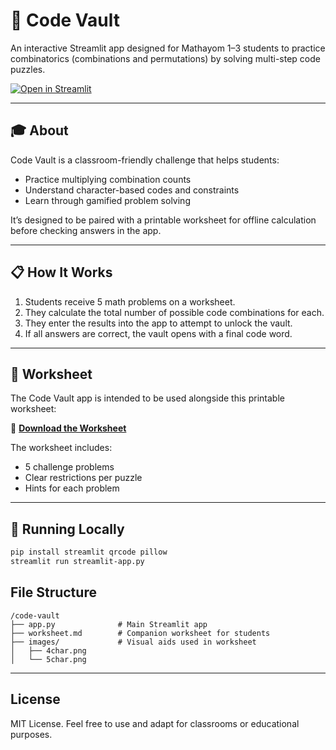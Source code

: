 # 🔐 Code Vault

An interactive Streamlit app designed for Mathayom 1–3 students to practice combinatorics (combinations and permutations) by solving multi-step code puzzles.

[![Open in Streamlit](https://static.streamlit.io/badges/streamlit_badge_black_white.svg)](https://code-vault.streamlit.app)

---

## 🎓 About

Code Vault is a classroom-friendly challenge that helps students:

- Practice multiplying combination counts
- Understand character-based codes and constraints
- Learn through gamified problem solving

It’s designed to be paired with a printable worksheet for offline calculation before checking answers in the app.

---

## 📋 How It Works

1. Students receive 5 math problems on a worksheet.
2. They calculate the total number of possible code combinations for each.
3. They enter the results into the app to attempt to unlock the vault.
4. If all answers are correct, the vault opens with a final code word.

---

## 📝 Worksheet

The Code Vault app is intended to be used alongside this printable worksheet:

📄 [**Download the Worksheet**](./worksheet.md)

The worksheet includes:

- 5 challenge problems
- Clear restrictions per puzzle
- Hints for each problem

---

## 🚀 Running Locally

```bash
pip install streamlit qrcode pillow
streamlit run streamlit-app.py
```

## File Structure
```plaintext
/code-vault
├── app.py              # Main Streamlit app
├── worksheet.md        # Companion worksheet for students
├── images/             # Visual aids used in worksheet
│   ├── 4char.png
│   └── 5char.png
```
---

## License

MIT License.
Feel free to use and adapt for classrooms or educational purposes.
